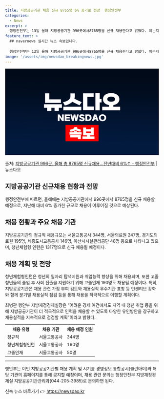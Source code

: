 ```yaml
---
title: 지방공공기관 채용 신규 8765명 6% 증가로 전망  행정안전부
categories:
  - News
excerpt: >
  행정안전부는 13일 올해 지방공공기관 996곳에서8765명을 신규 채용한다고 밝혔다. 이는지난해에 비해 6%…
feature_text: >
  ## navernews 실시간 뉴스 속보입니다.

  행정안전부는 13일 올해 지방공공기관 996곳에서8765명을 신규 채용한다고 밝혔다. 이는지난해에 비해 6%…
image: '/assets/img/newsdao_breakingnews.jpg'
---
```


![뉴스다오 속보](/assets/img/newsdao_breakingnews.jpg)

<p>출처: <a href="https://newsdao.kr/3143" rel="dofollow">지방공공기관 996곳, 올해 총 8765명 신규채용…전년대비 6%↑ - 행정안전부</a> | 뉴스다오</p>

<h2 data-ke-size="size26">지방공공기관 신규채용 현황과 전망</h2>
<p data-ke-size="size16">행정안전부에 따르면, 올해에는 지방공공기관에서 996곳에서 8765명을 신규 채용할 예정으로, 지난해 대비 6% 증가한 규모로 채용이 이루어질 것으로 예상된다.</p>

<h2 data-ke-size="size26">채용 현황과 주요 채용 기관</h2>
<p data-ke-size="size16">지방공공기관의 정규직 채용규모는 서울교통공사 344명, 서울의료원 247명, 경기도의료원 195명, 세종도시교통공사 146명, 아산시시설관리공단 48명 등으로 나타나고 있으며, 청년체험형 인턴은 1317명으로 신규 채용될 예정이다.</p>

<h2 data-ke-size="size26">채용 계획 및 전망</h2>
<p data-ke-size="size16">청년체험형인턴은 청년의 일자리 탐색지원과 취업능력 향상을 위해 채용되며, 또한 고졸 청년들의 졸업 후 사회 진출을 지원하기 위해 고졸인재 190명도 채용될 예정이다. 특히, 지방공공기관은 채용 관련 가점 부여 검토와 채용실적 우수기관 표창 등 인센티브 강화와 함께 분기별 채용실적 점검 등을 통해 채용을 적극적으로 이행할 계획이다.</p>

<p data-ke-size="size16">최병관 행안부 지방재정경제실장은 “어려운 경제 여건에서도 지역 내 청년 취업 등을 위해 지방공공기관이 더 적극적으로 인력을 채용할 수 있도록 다양한 유인방안을 강구하고 채용실적을 지속적으로 점검할 계획”이라고 밝혔다.</p>

<table>
	<tr>
		<th>채용 유형</th>
		<th>채용 기관</th>
		<th>채용 예정 인원</th>
	</tr>
	<tr>
		<td>정규직</td>
		<td>서울교통공사</td>
		<td>344명</td>
	</tr>
	<tr>
		<td>청년체험형인턴</td>
		<td>서울교통공사</td>
		<td>160명</td>
	</tr>
	<tr>
		<td>고졸인재</td>
		<td>서울교통공사</td>
		<td>50명</td>
	</tr>
</table>

<hr>

<p data-ke-size="size16">행안부는 이번 지방공공기관별 채용 계획 및 시기를 경영정보 통합공시(클린아이)와 해당 기관의 홈페이지를 통해 공지할 예정이며, 채용 관련 문의는 행정안전부 지방재정경제실 지방공공기관관리과(044-205-3985)로 문의하면 된다.</p>
 

신속 뉴스 바로가기 👉 <a href="https://newsdao.kr" rel="dofollow">https://newsdao.kr</a>


